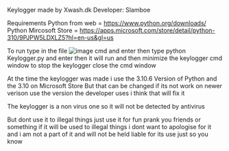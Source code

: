 Keylogger made by Xwash.dk Developer: Slamboe

Requirements Python from web = https://www.python.org/downloads/ 
Python Mircosoft Store = https://apps.microsoft.com/store/detail/python-310/9PJPW5LDXLZ5?hl=en-us&gl=us

To run type in the file ![image](https://user-images.githubusercontent.com/108998296/194898584-6b2c6875-874a-4bb5-b30d-521774350587.png) cmd and enter then type python Keylogger.py and enter then it will run and then minimize the keylogger cmd window to stop the keylogger close the cmd window

At the time the keylogger was made i use the 3.10.6 Version of Python and the 3.10 on Microsoft Store But that can be changed if its not work on newer verison use the version the developer uses i think that will fix it

The keylogger is a non virus one so it will not be detected by antivirus

But dont use it to illegal things just use it for fun prank you friends or something if it will be used to illegal things i dont want to apologise for it and i am not a part of it and will not be held liable for its use just so you know
